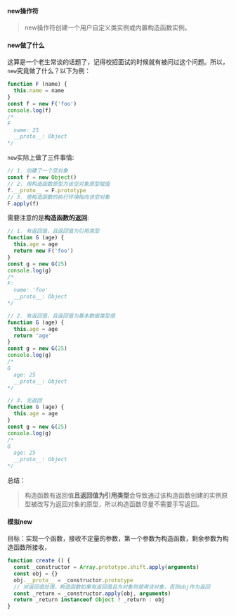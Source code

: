 #### new操作符
> new操作符创建一个用户自定义类实例或内置构造函数实例。

#### new做了什么
这算是一个老生常谈的话题了，记得校招面试的时候就有被问过这个问题。所以，`new`究竟做了什么？以下为例：
```js
function F (name) {
  this.name = name
}
const f = new F('foo')
console.log(f)
/*
F
  name: 25
  __proto__: Object
*/
```

`new`实际上做了三件事情:
```js
// 1. 创建了一个空对象
const f = new Object()
// 2. 用构造函数原型为该空对象原型赋值
f.__proto__ = F.prototype
// 3. 使构造函数的执行环境指向该空对象
F.apply(f)
```

需要注意的是**构造函数的返回**:
```js
// 1. 有返回值，且返回值为引用类型
function G (age) {
  this.age = age
  return new F('foo')
}
const g = new G(25)
console.log(g)
/*
F: 
  name: 'foo'
  __proto__: Object
*/

// 2. 有返回值，且返回值为基本数据类型值
function G (age) {
  this.age = age
  return 'age'
}
const g = new G(25)
console.log(g)
/*
G
  age: 25
  __proto__: Object
*/

// 3. 无返回
function G (age) {
  this.age = age
}
const g = new G(25)
console.log(g)
/*
G
  age: 25
  __proto__: Object
*/
```

总结：
> 构造函数有返回值**且返回值为引用类型**会导致通过该构造函数创建的实例原型被改写为返回对象的原型，所以构造函数尽量不需要手写返回。

#### 模拟new
目标：实现一个函数，接收不定量的参数，第一个参数为构造函数，剩余参数为构造函数所接收，

```js
function create () {
  const _constructor = Array.prototype.shift.apply(arguments)
  const obj = {}
  obj.__proto__ = _constructor.prototype
  // 对返回值处理，构造函数如果有返回值且为对象则使用该对象，否则obj作为返回
  const _return = _constructor.apply(obj, arguments)
  return _return instanceof Object ? _return : obj
}
```

